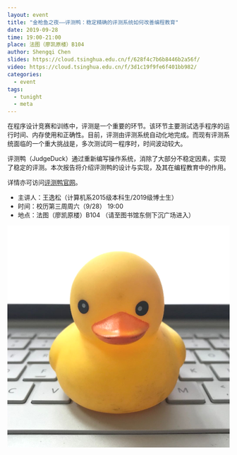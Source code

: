 ```yaml
---
layout: event
title: "金枪鱼之夜——评测鸭：稳定精确的评测系统如何改善编程教育"
date: 2019-09-28
time: 19:00-21:00
place: 法图（廖凯原楼）B104
author: Shengqi Chen
slides: https://cloud.tsinghua.edu.cn/f/628f4c7b6b8446b2a56f/
video: https://cloud.tsinghua.edu.cn/f/3d1c19f9fe6f401bb982/
categories:
  - event
tags:
  - tunight
  - meta
---
```


在程序设计竞赛和训练中，评测是一个重要的环节。该环节主要测试选手程序的运行时间、内存使用和正确性。目前，评测由评测系统自动化地完成。而现有评测系统面临的一个重大挑战是，多次测试同一程序时，时间波动较大。

评测鸭（JudgeDuck）通过重新编写操作系统，消除了大部分不稳定因素，实现了稳定的评测。本次报告将介绍评测鸭的设计与实现，及其在编程教育中的作用。

详情亦可访问[评测鸭官网](https://duck.ac)。

* 主讲人：王逸松（计算机系2015级本科生/2019级博士生）
* 时间：校历第三周周六（9/28） 19:00
* 地点：法图（廖凯原楼）B104 （请至图书馆东侧下沉广场进入）

![JudgeDuck](/assets/img/events/judgeduck-medium-centered.png)

